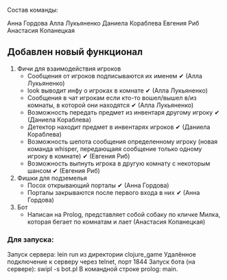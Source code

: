 Состав команды:

Анна Гордова
Алла Лукьяненко
Даниела Кораблева
Евгения Риб
Анастасия Копанецкая
## Добавлен новый функционал
1. Фичи для взаимодействия игроков
   - Сообщения от игроков подписываются их именем ✔ (Алла Лукьяненко)
   - look выводит инфу о игроках в комнате ✔ (Алла Лукьяненко)
   - Сообщения в чат игрокам если кто-то вошел/вышел в/из комнаты, в которой они находятся ✔ (Алла Лукьяненко)
   - Возможность передать предмет из инвентаря другому игроку ✔ (Даниела Кораблева)
   - Детектор находит предмет в инвентарях игроков ✔ (Даниела Кораблева)
   - Возможность шепота сообщения определенному игроку (новая команда whisper, передающаяя сообщение только одному игроку в комнате) ✔ (Евгения Риб)
   - Возможность выпнуть игрока в другую комнату с некоторым шансом ✔ (Евгения Риб)
2. Фишки для подземелья
   - Посох открывающий порталы ✔ (Анна Гордова)
   - Порталы закрываются после первого входа в них ✔ (Анна Гордова)
3. Бот 
   - Написан на Prolog, представляет собой собаку по кличке Милка, которая бегает по комнатам и лает (Анастасия Копанецкая)
### Для запуска:
Запуск сервера: lein run из директории clojure_game
Удалённое подключение к серверу через telnet, порт 1844
Запуск бота (на сервере): swipl -s bot.pl
В командной строке prolog: main.